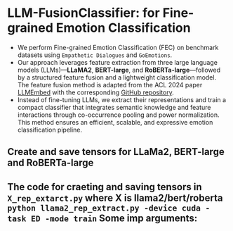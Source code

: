 # LLM-FusionClassifier: for Fine-grained Emotion Classification
- We perform Fine-grained Emotion Classification (FEC) on benchmark datasets using `Empathetic Dialogues` and `GoEmotions`.
- Our approach leverages feature extraction from three large language models (LLMs)—**LLaMA2**, **BERT-large**, and **RoBERTa-large**—followed by a structured feature fusion and a lightweight classification model.  The feature fusion method is adapted from the ACL 2024 paper [LLMEmbed](https://aclanthology.org/2024.acl-long.433/) with the corresponding [GitHub repository](https://github.com/ChunLiu-cs/LLMEmbed-ACL2024).
- Instead of fine-tuning LLMs, we extract their representations and train a compact classifier that integrates semantic knowledge and feature interactions through co-occurrence pooling and power normalization. This method ensures an efficient, scalable, and expressive emotion classification pipeline.

## Create and save tensors for LLaMa2, BERT-large and RoBERTa-large
The code for craeting and saving tensors in `X_rep_extarct.py` where X is llama2/bert/roberta
`python llama2_rep_extract.py -device cuda -task ED -mode train`
  Some imp arguments:
  - 
